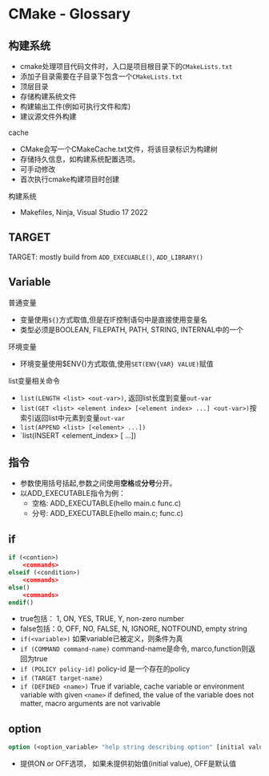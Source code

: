 # CMake - Glossary

## 构建系统

- cmake处理项目代码文件时，入口是项目根目录下的`CMakeLists.txt`
- 添加子目录需要在子目录下包含一个`CMakeLists.txt`
- 顶层目录
- 存储构建系统文件
- 构建输出工件(例如可执行文件和库)
- 建议源文件外构建

cache

- CMake会写一个CMakeCache.txt文件，将该目录标识为构建树
- 存储持久信息，如构建系统配置选项。
- 可手动修改
- 首次执行cmake构建项目时创建

构建系统

- Makefiles, Ninja, Visual Studio 17 2022

## TARGET

TARGET: mostly build from `ADD_EXECUABLE()`, `ADD_LIBRARY()`

## Variable

普通变量

- 变量使用`${}`方式取值,但是在IF控制语句中是直接使用变量名
- 类型必须是BOOLEAN, FILEPATH, PATH, STRING, INTERNAL中的一个

环境变量

- 环境变量使用$ENV{}方式取值,使用`SET(ENV{VAR} VALUE)`赋值

list变量相关命令

- `list(LENGTH <list> <out-var>)`, 返回list长度到变量`out-var`
- `list(GET <list> <element index> [<element index> ...] <out-var>)`按索引返回list中元素到变量`out-var`
- `list(APPEND <list> [<element> ...])`
- `list(INSERT <list> <element_index> <element> [<element> ...])

  
## 指令

- 参数使用括号括起,参数之间使用**空格**或**分号**分开。
- 以ADD_EXECUTABLE指令为例：
  - 空格: ADD_EXECUTABLE(hello main.c  func.c)
  - 分号: ADD_EXECUTABLE(hello main.c; func.c)
  
## if 

```cmake
if (<contion>)
    <commands>
elseif (<condition>)    
    <commands>
else()
    <commands>
endif()    
```

- true包括： 1, ON, YES, TRUE, Y, non-zero number 
- false包括：0, OFF, NO, FALSE, N, IGNORE, NOTFOUND, empty string
- `if(<variable>)` 如果variable已被定义，则条件为真
- `if (COMMAND command-name)` command-name是命令, marco,function则返回为true
- `if (POLICY policy-id)` policy-id 是一个存在的policy
- `if (TARGET target-name)`
- `if (DEFINED <name>)` True if variable, cache variable or environment variable with given `<name>` if defined, the value of the variable does not matter, macro arguments are not varivable
  
## option 

```cmake
option (<option_variable> "help string describing option" [initial value])
```

- 提供ON or OFF选项， 如果未提供初始值(initial value), OFF是默认值
